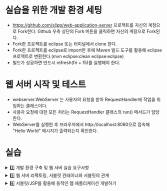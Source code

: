 # 실습을 위한 개발 환경 세팅
* https://github.com/slipp/web-application-server 프로젝트를 자신의 계정으로 Fork한다. Github 우측 상단의 Fork 버튼을 클릭하면 자신의 계정으로 Fork된다.
* Fork한 프로젝트를 eclipse 또는 터미널에서 clone 한다.
* Fork한 프로젝트를 eclipse로 import한 후에 Maven 빌드 도구를 활용해 eclipse 프로젝트로 변환한다.(mvn eclipse:clean eclipse:eclipse)
* 빌드가 성공하면 반드시 refresh(fn + f5)를 실행해야 한다.

# 웹 서버 시작 및 테스트
* webserver.WebServer 는 사용자의 요청을 받아 RequestHandler에 작업을 위임하는 클래스이다.
* 사용자 요청에 대한 모든 처리는 RequestHandler 클래스의 run() 메서드가 담당한다.
* WebServer를 실행한 후 브라우저에서 http://localhost:8080으로 접속해 "Hello World" 메시지가 출력되는지 확인한다.

# 실습

<details>
  <summary>3️⃣ 개발 환경 구축 및 웹 서버 실습 요구사항</summary>

* 구현 단계에서는 각 요구사항을 구현하는데 집중한다.
* 구현을 완료한 후 구현 과정에서 새롭게 알게된 내용, 궁금한 내용을 기록한다.
* 각 요구사항을 구현하는 것이 중요한 것이 아니라 구현 과정을 통해 학습한 내용을 인식하는 것이 배움에 중요하다.

### 요구사항 1 - http://localhost:8080/index.html로 접속시 응답
http://localhost:8080/index.html
* 1단계: Buffered Reader로 요청 정보 출력
    * Buffered Reader와 Writer를 사용하고 close하니 Inputstream도 닫혀서 socket이 닫히는 것 같다.
    * InputStream은 한번만 읽을 수 있다. 따라서 여러 번 읽고 싶으면 따로 저장해야 한다.
    * 그냥 문자열로 작업하는 것보다 클래스를 분리해서 파싱하여 사용하는 편이 편하다.

### 요구사항 2 - get 방식으로 회원가입
http://localhost:8080/user/create?userId=javajigi&password=password&name=JaeSung&email=anytime0224@gmail.com

### 요구사항 3 - post 방식으로 회원가입
http://localhost:8080/user/form.html
* body는 json이나 x-www-form-urlencoded 등의 형식으로 `/n`이 끝에 포함되지 않는 경우가 많기 때문에 eof 에러가 발생할 수 있다.
  * 따라서 요청 헤더의 `Content-Length`만큼 읽어야 한다.

### 요구사항 4 - redirect 방식으로 이동
* 브라우저가 리다이렉션을 인식하기 위해서는 `3xx` 상태코드와 함께 헤더의 `Location`에 이동할 url을 포함하여 응답한다.

### 요구사항 5 - cookie
* Cookie
    * 설정: `Set-Cookie: key1=value1`
    * 확인: `Cookie: key1=value1; key2=value2; ...`
  * 개발자 도구
      * 쿠키 확인: `개발자 도구` - `네트워크` - `쿠키`
      * 쿠키 삭제: `개발자 도구` - `응용 프로그램` - `쿠키`

### 요구사항 6 - 사용자 목록 출력
http://localhost:8080/user/list
* 그냥 문자열만 반환하면 html에서는 줄바꿈이 일어나지 않는다.

### 요구사항 7 - stylesheet 적용

* html에 link 태그로 css나 js같이 추가 파일이 포함되어 있으면 브라우저에서 추가로 해당 파일을 요청한다.
* 헤더에 해당 파일의 확장자에 맞는 content type으로 요청이 오는데, 맞는 파일과 응답 헤더의 `Content-Type`을 해당 타입으로 명시해주어야 브라우저가 제대로 인식 가능하다.

``` html
<link href="css/bootstrap.min.css" rel="stylesheet">
```

### heroku 서버에 배포 후
*

</details>

<details>
  <summary>5️⃣ 웹 서버 리팩토링, 서블릿 컨테이너와 서블릿의 관계</summary>

## embedded Tomcat + Servlet

[임베디드 톰캣 설치(의존성 대체 가능)](https://www.youtube.com/watch?v=jWVlAclnIXo&list=PLqaSEyuwXkSoeqnsxz0gYWZMihw519Kfr&index=2)

[서블릿 생성 및 인식](https://www.youtube.com/watch?v=xCXw8xmmWC4&list=PLqaSEyuwXkSoeqnsxz0gYWZMihw519Kfr&index=3)

### 톰캣 표준 디렉토리
[Oracle Doc - web application 설정](https://docs.oracle.com/cd/E13222_01/wls/docs92/webapp/configurewebapp.html)
* java 클래스들은 `webapp` - `WEB-INF` - `classes` - `MyPackages` 내부에 존재
* build output directory를 해당 패키지로 변경하면 `Servlet` 구현 클래스 자동 인식 가능
</details>

<details>
  <summary>6️⃣ 서블릿/JSP를 활용해 동적인 웹 애플리케이션 개발하기</summary>

## Servlet
### `RequestDispatcher`
* 서버 내부에서 요청(request)을 다른 리소스(JSP, 서블릿 등)로 넘겨주는 클래스
* MVC 패턴에서 컨트롤러 → JSP로 화면 포워딩할 때 사용
```java
RequestDispatcher dispatcher = req.getRequestDispatcher("/result.jsp");
dispatcher.forward(req, resp);
```

### 다른 데이터를 반환하려면?
* JSP 포워딩이 아니라 `PrintWriter`에 직접 작성
```java
resp.setContentType("application/json");
resp.setCharacterEncoding("UTF-8");

String json = "{\"message\": \"Hello, World!\"}";
PrintWriter out = resp.getWriter();
out.print(json);
out.flush();
```

### `HttpServletRequest`
- JSP에 넘길 속성 값 설정
```java
httpServletResquest.setAttribute()
```

### `HttpSession`
* 세션을 `session.setAttribute` 메서드로 저장하면, `Set-Cookie: JSESSIONID:값`이 자동으로 response header에 추가됨

## Tomcat 실행
* 실행 중 임시 작업 디렉터리에 `jsp`를 서블릿 자바 코드로 변환된 .java 파일과 .class 파일이 생성됨
* 실행 중에는 해당 파일들을 사용 중이므로 삭제하면 안된다.
* `ROOT` 디렉터리
    * 웹 애플리케이션의 기본 컨텍스트(context path /)를 의미
    * 루트 경로(/)에 배포된 웹앱의 정리된 내부 구조

</details>